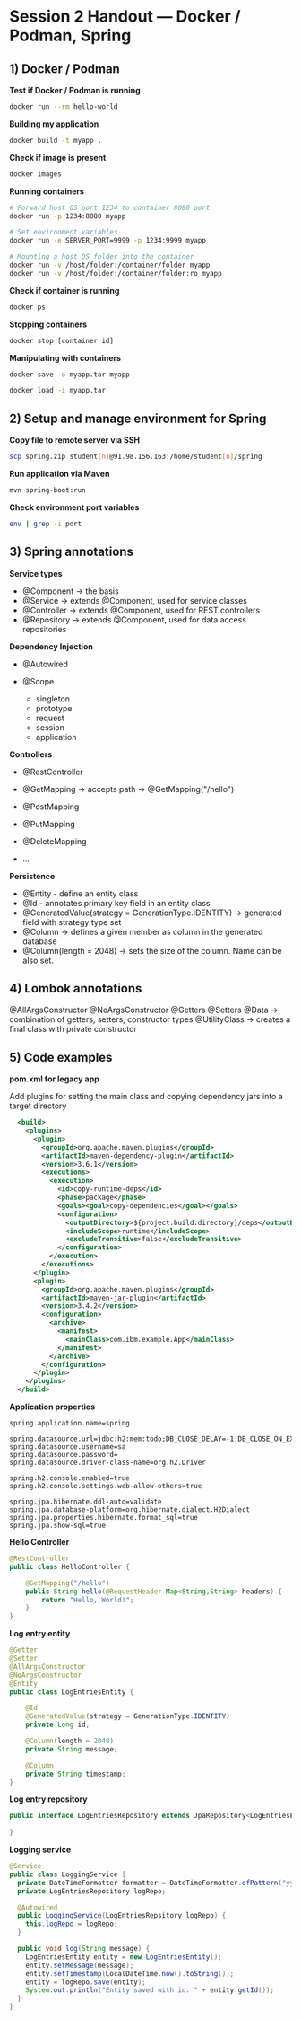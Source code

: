 # Session 2 Handout — Docker / Podman, Spring

## 1) Docker / Podman

**Test if Docker / Podman is running**
```bash
docker run --rm hello-world
```

**Building my application**
```bash
docker build -t myapp .
```

**Check if image is present**
```bash
docker images
```

**Running containers**
```bash
# Forward host OS port 1234 to container 8080 port
docker run -p 1234:8080 myapp

# Set environment variables
docker run -e SERVER_PORT=9999 -p 1234:9999 myapp

# Mounting a host OS folder into the container
docker run -v /host/folder:/container/folder myapp
docker run -v /host/folder:/container/folder:ro myapp
```

**Check if container is running**
```bash
docker ps
```

**Stopping containers**
```bash
docker stop [container id]
```

**Manipulating with containers**
```bash
docker save -o myapp.tar myapp

docker load -i myapp.tar
```

## 2) Setup and manage environment for Spring

**Copy file to remote server via SSH**
```bash
scp spring.zip student[n]@91.98.156.163:/home/student[n]/spring
```

**Run application via Maven**
```bash
mvn spring-boot:run
```

**Check environment port variables**
```bash
env | grep -i port
```

## 3) Spring annotations

**Service types**
- @Component -> the basis
- @Service -> extends @Component, used for service classes
- @Controller -> extends @Component, used for REST controllers
- @Repository -> extends @Component, used for data access repositories

**Dependency Injection**
- @Autowired

- @Scope
  - singleton
  - prototype
  - request
  - session
  - application

 **Controllers**
 - @RestController

 - @GetMapping -> accepts path -> @GetMapping("/hello")
 - @PostMapping
 - @PutMapping
 - @DeleteMapping
 - ...

**Persistence**
- @Entity - define an entity class
- @Id - annotates primary key field in an entity class
- @GeneratedValue(strategy = GenerationType.IDENTITY) -> generated field with strategy type set
- @Column -> defines a given member as column in the generated database
- @Column(length = 2048) -> sets the size of the column. Name can be also set.

## 4) Lombok annotations

@AllArgsConstructor
@NoArgsConstructor
@Getters
@Setters
@Data -> combination of getters, setters, constructor types
@UtilityClass -> creates a final class with private constructor

## 5) Code examples

**pom.xml for legacy app**

Add plugins for setting the main class and copying dependency jars into a target directory
```xml
  <build>
    <plugins>
      <plugin>
        <groupId>org.apache.maven.plugins</groupId>
        <artifactId>maven-dependency-plugin</artifactId>
        <version>3.6.1</version>
        <executions>
          <execution>
            <id>copy-runtime-deps</id>
            <phase>package</phase>
            <goals><goal>copy-dependencies</goal></goals>
            <configuration>
              <outputDirectory>${project.build.directory}/deps</outputDirectory>
              <includeScope>runtime</includeScope>
              <excludeTransitive>false</excludeTransitive>
            </configuration>
          </execution>
        </executions>
      </plugin>
      <plugin>
        <groupId>org.apache.maven.plugins</groupId>
        <artifactId>maven-jar-plugin</artifactId>
        <version>3.4.2</version>
        <configuration>
          <archive>
            <manifest>
              <mainClass>com.ibm.example.App</mainClass>
            </manifest>
          </archive>
        </configuration>
      </plugin>
    </plugins>
  </build>
```

**Application properties**
```Properties
spring.application.name=spring

spring.datasource.url=jdbc:h2:mem:todo;DB_CLOSE_DELAY=-1;DB_CLOSE_ON_EXIT=FALSE;MODE=PostgreSQL
spring.datasource.username=sa
spring.datasource.password=
spring.datasource.driver-class-name=org.h2.Driver

spring.h2.console.enabled=true
spring.h2.console.settings.web-allow-others=true

spring.jpa.hibernate.ddl-auto=validate
spring.jpa.database-platform=org.hibernate.dialect.H2Dialect
spring.jpa.properties.hibernate.format_sql=true
spring.jpa.show-sql=true
```

**Hello Controller**
```Java
@RestController
public class HelloController {

    @GetMapping("/hello")
    public String hello(@RequestHeader Map<String,String> headers) {
        return "Hello, World!";
    }
}
```

**Log entry entity**
```Java
@Getter
@Setter
@AllArgsConstructor
@NoArgsConstructor
@Entity
public class LogEntriesEntity {

    @Id
    @GeneratedValue(strategy = GenerationType.IDENTITY)
    private Long id;

    @Column(length = 2048)
    private String message;

    @Column
    private String timestamp;
}
```

**Log entry repository**
```Java
public interface LogEntriesRepository extends JpaRepository<LogEntriesEntity, Long> {
    
}
```

**Logging service**
```Java
@Service
public class LoggingService {
  private DateTimeFormatter formatter = DateTimeFormatter.ofPattern("yyyy-MM-dd HH:mm:ss");
  private LogEntriesRepository logRepo;

  @Autowired
  public LoggingService(LogEntriesRepsitory logRepo) {
    this.logRepo = logRepo;
  }

  public void log(String message) {
    LogEntriesEntity entity = new LogEntriesEntity();
    entity.setMessage(message);
    entity.setTimestamp(LocalDateTime.now().toString());
    entity = logRepo.save(entity);
    System.out.println("Entity saved with id: " + entity.getId());
  }
}
```

